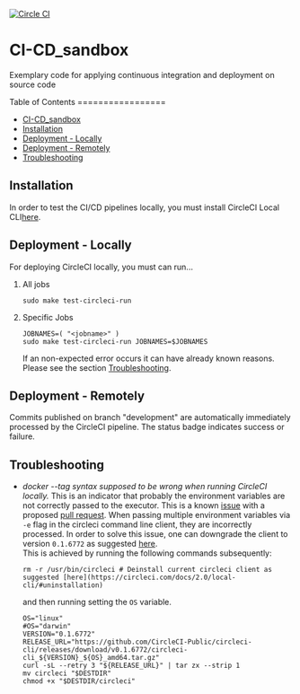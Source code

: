 [![Circle CI][circle-ci-status]][circle-ci]

# CI-CD_sandbox

Exemplary code for applying continuous integration and deployment on source code

[circle-ci-status]: https://circleci.com/gh/DerNeuburger/CI-CD_sandbox/tree/development.svg?style=shield&circle-token=8271143c73d7cb44dc6c3e1a872c41b26247d31a
[circle-ci]: https://circleci.com/gh/DerNeuburger/CI-CD_sandbox/tree/development

Table of Contents =================

* [CI-CD_sandbox](#ci-cd_sandbox)
* [Installation](#installation)
* [Deployment - Locally](#deployment---locally)
* [Deployment - Remotely](#deployment---remotely)
* [Troubleshooting](#troubleshooting)

## Installation

In order to test the CI/CD pipelines locally, you must install CircleCI Local
CLI[here](https://circleci.com/docs/2.0/local-cli/).

## Deployment - Locally

For deploying CircleCI locally, you must can run...

1. All jobs

   ```
   sudo make test-circleci-run
   ```

1. Specific Jobs

   ```
   JOBNAMES=( "<jobname>" )
   sudo make test-circleci-run JOBNAMES=$JOBNAMES
   ```

   If an non-expected error occurs it can have already known reasons. Please see
   the section [Troubleshooting](#troubleshooting).

## Deployment - Remotely

Commits published on branch "development" are automatically immediately
processed by the CircleCI pipeline. The status badge indicates success or
failure.

## Troubleshooting

* *docker --tag syntax supposed to be wrong when running CircleCI locally.*
   This is an indicator that probably the environment variables are not correctly
   passed to the executor. This is a known [issue](
   https://github.com/CircleCI-Public/circleci-cli/issues/391) with a proposed [
   pull request](https://github.com/CircleCI-Public/circleci-cli/pull/395).
   When passing multiple environment variables via ```-e``` flag in the circleci
   command line client, they are incorrectly processed. In order to solve this
   issue, one can downgrade the client to version ```0.1.6772``` as suggested
   [here](https://github.com/CircleCI-Public/circleci-cli/issues/391). \
   This is achieved by running the following commands subsequently:

   ```
   rm -r /usr/bin/circleci # Deinstall current circleci client as suggested [here](https://circleci.com/docs/2.0/local-cli/#uninstallation)
   ```

   and then running setting the ```OS``` variable.

   ```
   OS="linux"
   #OS="darwin"
   VERSION="0.1.6772"
   RELEASE_URL="https://github.com/CircleCI-Public/circleci-cli/releases/download/v0.1.6772/circleci-cli_${VERSION}_${OS}_amd64.tar.gz"
   curl -sL --retry 3 "${RELEASE_URL}" | tar zx --strip 1
   mv circleci "$DESTDIR"
   chmod +x "$DESTDIR/circleci"
   ```
